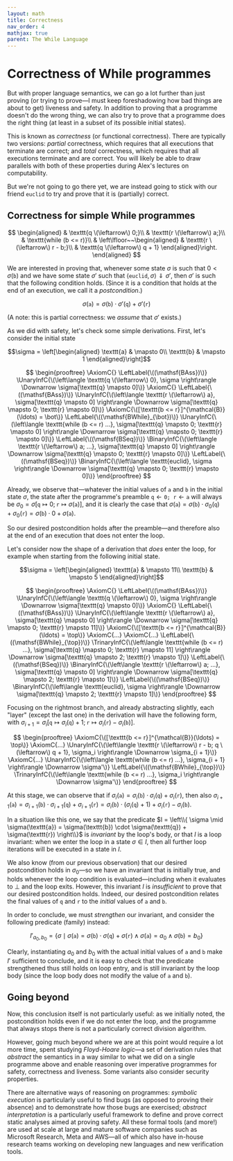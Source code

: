 ```yaml
---
layout: math
title: Correctness
nav_order: 4
mathjax: true
parent: The While Language
---
```


# Correctness of While programmes

But with proper language semantics, we can go a lot further than just proving
(or trying to prove—I must keep foreshadowing how bad things are about to get)
liveness and safety. In addition to proving that a programme doesn't do the
wrong thing, we can also try to prove that a programme does the right thing (at
least in a subset of its possible initial states).

This is known as _correctness_ (or functional correctness). There are typically
two versions: _partial_ correctness, which requires that all executions that
terminate are correct; and _total_ correctness, which requires that all
executions terminate and are correct. You will likely be able to draw parallels
with both of these properties during Alex's lectures on computability.

But we're not going to go there yet, we are instead going to stick with our
friend $\texttt{euclid}$ to try and prove that it is (partially) correct.

## Correctness for simple While programmes

$$
\begin{aligned}
& \texttt{q \(\leftarrow\) 0;}\\
& \texttt{r \(\leftarrow\) a;}\\
& \texttt{while (b <= r)}\\
& \left\lfloor~~\begin{aligned}
  & \texttt{r \(\leftarrow\) r - b;}\\
  & \texttt{q \(\leftarrow\) q + 1}
  \end{aligned}\right.
\end{aligned}
$$

We are interested in proving that, whenever some state $\sigma$ is such that $0
< \sigma(\texttt{b})$ and we have some state $\sigma'$ such that $\left\langle
\texttt{euclid}, \sigma \right\rangle \Downarrow \sigma'$, then $\sigma'$ is
such that the following condition holds. (Since it is a condition that holds at
the end of an execution, we call it a _postcondition_.)

$$\sigma(\texttt{a}) = \sigma(\texttt{b}) \cdot \sigma'(\texttt{q}) + \sigma'(\texttt{r})$$

(A note: this is partial correctness: we _assume_ that $\sigma'$ exists.)

As we did with safety, let's check some simple derivations. First, let's
consider the initial state

$$\sigma = \left[\begin{aligned} \texttt{a} & \mapsto 0\\ \texttt{b} & \mapsto 1 \end{aligned}\right]$$

$$
\begin{prooftree}
\AxiomC{}
\LeftLabel{\((\mathsf{BAss})\)}
\UnaryInfC{\(\left\langle \texttt{q \(\leftarrow\) 0}, \sigma \right\rangle \Downarrow \sigma[\texttt{q} \mapsto 0]\)}
\AxiomC{}
\LeftLabel{\((\mathsf{BAss})\)}
\UnaryInfC{\(\left\langle \texttt{r \(\leftarrow\) a}, \sigma[\texttt{q} \mapsto 0] \right\rangle \Downarrow \sigma[\texttt{q} \mapsto 0; \texttt{r} \mapsto 0]\)}
\AxiomC{\(⟦\texttt{b <= r}⟧^{\mathcal{B}}(\ldots) = \bot\)}
\LeftLabel{\((\mathsf{BWhile}_{\bot})\)}
\UnaryInfC{\(\left\langle \texttt{while (b <= r) ...}, \sigma[\texttt{q} \mapsto 0; \texttt{r} \mapsto 0] \right\rangle \Downarrow \sigma[\texttt{q} \mapsto 0; \texttt{r} \mapsto 0]\)}
\LeftLabel{\((\mathsf{BSeq})\)}
\BinaryInfC{\(\left\langle \texttt{r \(\leftarrow\) a; ...}, \sigma[\texttt{q} \mapsto 0] \right\rangle \Downarrow \sigma[\texttt{q} \mapsto 0; \texttt{r} \mapsto 0]\)}
\LeftLabel{\((\mathsf{BSeq})\)}
\BinaryInfC{\(\left\langle \texttt{euclid}, \sigma \right\rangle \Downarrow \sigma[\texttt{q} \mapsto 0; \texttt{r} \mapsto 0]\)}
\end{prooftree}
$$

Already, we observe that—whatever the initial values of $\texttt{a}$ and
$\texttt{b}$ in the initial state $\sigma$, the state after the programme's
preamble $\texttt{q} \leftarrow \texttt{0; r} \leftarrow \texttt{a}$ will always be
$\sigma_0 = \sigma[\texttt{q} \mapsto 0; \texttt{r} \mapsto \sigma(\texttt{a})]$, and it is clearly the case that
$\sigma(\texttt{a}) = \sigma(\texttt{b}) \cdot \sigma_0(\texttt{q}) + \sigma_0(\texttt{r}) = \sigma(\texttt{b}) \cdot 0 + \sigma(\texttt{a})$.

So our desired postcondition holds after the preamble—and therefore also at the
end of an execution that does not enter the loop.

Let's consider now the shape of a derivation that _does_ enter the loop, for
example when starting from the following initial state.

$$\sigma = \left[\begin{aligned} \texttt{a} & \mapsto 11\\ \texttt{b} & \mapsto 5 \end{aligned}\right]$$

$$
\begin{prooftree}
\AxiomC{}
\LeftLabel{\((\mathsf{BAss})\)}
\UnaryInfC{\(\left\langle \texttt{q \(\leftarrow\) 0}, \sigma \right\rangle \Downarrow \sigma[\texttt{q} \mapsto 0]\)}
\AxiomC{}
\LeftLabel{\((\mathsf{BAss})\)}
\UnaryInfC{\(\left\langle \texttt{r \(\leftarrow\) a}, \sigma[\texttt{q} \mapsto 0] \right\rangle \Downarrow \sigma[\texttt{q} \mapsto 0; \texttt{r} \mapsto 11]\)}
\AxiomC{\(⟦\texttt{b <= r}⟧^{\mathcal{B}}(\ldots) = \top\)}
\AxiomC{...}
\AxiomC{...}
\LeftLabel{\((\mathsf{BWhile}_{\top})\)}
\TrinaryInfC{\(\left\langle \texttt{while (b <= r) ...}, \sigma[\texttt{q} \mapsto 0; \texttt{r} \mapsto 11] \right\rangle \Downarrow \sigma[\texttt{q} \mapsto 2; \texttt{r} \mapsto 1]\)}
\LeftLabel{\((\mathsf{BSeq})\)}
\BinaryInfC{\(\left\langle \texttt{r \(\leftarrow\) a; ...}, \sigma[\texttt{q} \mapsto 0] \right\rangle \Downarrow \sigma[\texttt{q} \mapsto 2; \texttt{r} \mapsto 1]\)}
\LeftLabel{\((\mathsf{BSeq})\)}
\BinaryInfC{\(\left\langle \texttt{euclid}, \sigma \right\rangle \Downarrow \sigma[\texttt{q} \mapsto 2; \texttt{r} \mapsto 1]\)}
\end{prooftree}
$$

Focusing on the rightmost branch, and already abstracting slightly, each
"layer" (except the last one) in the derivation will have the following form,
with $\sigma_{i + 1} = \sigma_i[\texttt{q} \mapsto \sigma_i(\texttt{q}) + 1;
\texttt{r} \mapsto \sigma_i(\texttt{r}) - \sigma_i(\texttt{b})]$.

$$
\begin{prooftree}
\AxiomC{\(⟦\texttt{b <= r}⟧^{\mathcal{B}}(\ldots) = \top\)}
\AxiomC{...}
\UnaryInfC{\(\left\langle \texttt{r \(\leftarrow\) r - b; q \(\leftarrow\) q + 1}, \sigma_i \right\rangle \Downarrow \sigma_{i + 1}\)}
\AxiomC{...}
\UnaryInfC{\(\left\langle \texttt{while (b <= r) ...}, \sigma_{i + 1} \right\rangle \Downarrow \sigma'\)}
\LeftLabel{\((\mathsf{BWhile}_{\top})\)}
\TrinaryInfC{\(\left\langle \texttt{while (b <= r) ...}, \sigma_i \right\rangle \Downarrow \sigma'\)}
\end{prooftree}
$$

At this stage, we can observe that if
$\sigma_i(\texttt{a}) = \sigma_i(\texttt{b}) \cdot \sigma_i(\texttt{q}) + \sigma_i(\texttt{r})$,
then also
$\sigma_{i + 1}(\texttt{a}) = \sigma_{i + 1}(\texttt{b}) \cdot \sigma_{i + 1}(\texttt{q}) + \sigma_{i + 1}(\texttt{r}) = \sigma_i(\texttt{b}) \cdot (\sigma_i(\texttt{q}) + 1) + \sigma_i(\texttt{r}) - \sigma_i(\texttt{b})$.

In a situation like this one, we say that the predicate $I = \left\\{ \sigma
\mid \sigma(\texttt{a}) = \sigma(\texttt{b}) \cdot \sigma(\texttt{q}) +
\sigma(\texttt{r}) \right\\}$ is _invariant_ by the loop's body, or that $I$ is
a loop invariant: when we enter the loop in a state $\sigma \in I$, then all
further loop iterations will be executed in a state in $I$.

We also know (from our previous observation) that our desired postcondition
holds in $\sigma_0$—so we have an invariant that is initially true, and holds
whenever the loop condition is evaluated—including when it evaluates to $\bot$
and the loop exits. However, this invariant $I$ is _insufficient_ to prove
that our desired postcondition holds. Indeed, our desired postcondition relates
the final values of $\texttt{q}$ and $\texttt{r}$ to the _initial_ values of
$\texttt{a}$ and $\texttt{b}$.

In order to conclude, we must _strengthen_ our invariant, and consider the
following predicate (family) instead:

$$
I'_{a_0, b_0} = \left\{ \sigma \mid \sigma(\texttt{a}) = \sigma(\texttt{b}) \cdot \sigma(\texttt{q}) + \sigma(\texttt{r}) \wedge \sigma(\texttt{a}) = a_0 \wedge \sigma(\texttt{b}) = b_0\right\}
$$

Clearly, instantiating $a_0$ and $b_0$ with the actual initial values of
$\texttt{a}$ and $\texttt{b}$ make $I'$ sufficient to conclude, and it is easy
to check that the predicate strengthened thus still holds on loop entry, and is
still invariant by the loop body (since the loop body does not modify the value
of $\texttt{a}$ and $\texttt{b}$).

## Going beyond

Now, this conclusion itself is not particularly useful: as we initially noted,
the postcondition holds even if we do not enter the loop, and the programme
that always stops there is not a particularly correct division algorithm.

However, going much beyond where we are at this point would require a lot more
time, spent studying _Floyd-Hoare logic_—a set of derivation rules that
_abstract_ the semantics in a way similar to what we did on a single programme
above and enable reasoning over imperative programmes for safety, correctness
and liveness. Some variants also consider security properties.

There are alternative ways of reasoning on programmes: _symbolic execution_ is
particularly useful to find bugs (as opposed to proving their absence) and to
demonstrate how those bugs are exercised; _abstract interpretation_ is a
particularly useful framework to define and prove correct static analyses aimed
at proving safety. All these formal tools (and more!) are used at scale at
large and mature software companies such as Microsoft Research, Meta and
AWS—all of which also have in-house research teams working on developing new
languages and new verification tools.
